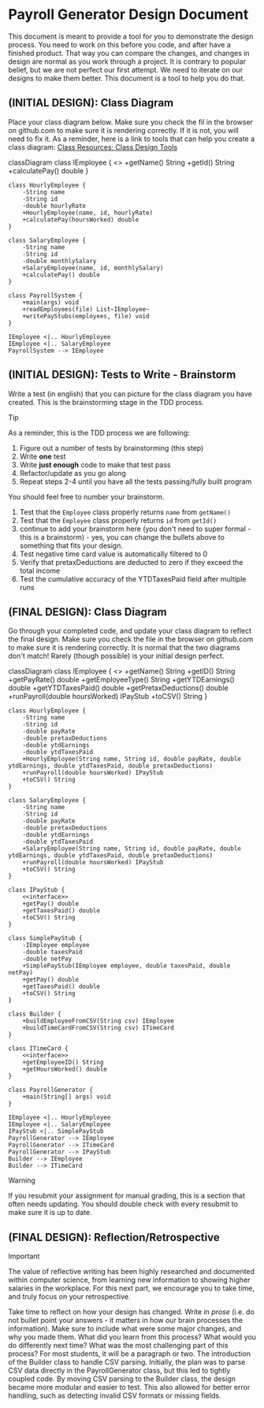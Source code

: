 # Payroll Generator Design Document


This document is meant to provide a tool for you to demonstrate the design process. You need to work on this before you code, and after have a finished product. That way you can compare the changes, and changes in design are normal as you work through a project. It is contrary to popular belief, but we are not perfect our first attempt. We need to iterate on our designs to make them better. This document is a tool to help you do that.


## (INITIAL DESIGN): Class Diagram

Place your class diagram below. Make sure you check the fil in the browser on github.com to make sure it is rendering correctly. If it is not, you will need to fix it. As a reminder, here is a link to tools that can help you create a class diagram: [Class Resources: Class Design Tools](https://github.com/CS5004-khoury-lionelle/Resources?tab=readme-ov-file#uml-design-tools)

classDiagram
class IEmployee {
<<interface>>
+getName() String
+getId() String
+calculatePay() double
}

    class HourlyEmployee {
        -String name
        -String id
        -double hourlyRate
        +HourlyEmployee(name, id, hourlyRate)
        +calculatePay(hoursWorked) double
    }

    class SalaryEmployee {
        -String name
        -String id
        -double monthlySalary
        +SalaryEmployee(name, id, monthlySalary)
        +calculatePay() double
    }

    class PayrollSystem {
        +main(args) void
        +readEmployees(file) List~IEmployee~
        +writePayStubs(employees, file) void
    }

    IEmployee <|.. HourlyEmployee
    IEmployee <|.. SalaryEmployee
    PayrollSystem --> IEmployee



## (INITIAL DESIGN): Tests to Write - Brainstorm

Write a test (in english) that you can picture for the class diagram you have created. This is the brainstorming stage in the TDD process. 

> [!TIP]
> As a reminder, this is the TDD process we are following:
> 1. Figure out a number of tests by brainstorming (this step)
> 2. Write **one** test
> 3. Write **just enough** code to make that test pass
> 4. Refactor/update  as you go along
> 5. Repeat steps 2-4 until you have all the tests passing/fully built program

You should feel free to number your brainstorm. 

1. Test that the `Employee` class properly returns `name` from `getName()`
2. Test that the `Employee` class properly returns `id` from `getId()`
3. continue to add your brainstorm here (you don't need to super formal - this is a brainstorm) - yes, you can change the bullets above to something that fits your design.
4. Test negative time card value is automatically filtered to 0
5. Verify that pretaxDeductions are deducted to zero if they exceed the total income
6. Test the cumulative accuracy of the YTDTaxesPaid field after multiple runs


## (FINAL DESIGN): Class Diagram

Go through your completed code, and update your class diagram to reflect the final design. Make sure you check the file in the browser on github.com to make sure it is rendering correctly. It is normal that the two diagrams don't match! Rarely (though possible) is your initial design perfect. 

classDiagram
class IEmployee {
<<interface>>
+getName() String
+getID() String
+getPayRate() double
+getEmployeeType() String
+getYTDEarnings() double
+getYTDTaxesPaid() double
+getPretaxDeductions() double
+runPayroll(double hoursWorked) IPayStub
+toCSV() String
}

    class HourlyEmployee {
        -String name
        -String id
        -double payRate
        -double pretaxDeductions
        -double ytdEarnings
        -double ytdTaxesPaid
        +HourlyEmployee(String name, String id, double payRate, double ytdEarnings, double ytdTaxesPaid, double pretaxDeductions)
        +runPayroll(double hoursWorked) IPayStub
        +toCSV() String
    }

    class SalaryEmployee {
        -String name
        -String id
        -double payRate
        -double pretaxDeductions
        -double ytdEarnings
        -double ytdTaxesPaid
        +SalaryEmployee(String name, String id, double payRate, double ytdEarnings, double ytdTaxesPaid, double pretaxDeductions)
        +runPayroll(double hoursWorked) IPayStub
        +toCSV() String
    }

    class IPayStub {
        <<interface>>
        +getPay() double
        +getTaxesPaid() double
        +toCSV() String
    }

    class SimplePayStub {
        -IEmployee employee
        -double taxesPaid
        -double netPay
        +SimplePayStub(IEmployee employee, double taxesPaid, double netPay)
        +getPay() double
        +getTaxesPaid() double
        +toCSV() String
    }

    class Builder {
        +buildEmployeeFromCSV(String csv) IEmployee
        +buildTimeCardFromCSV(String csv) ITimeCard
    }

    class ITimeCard {
        <<interface>>
        +getEmployeeID() String
        +getHoursWorked() double
    }

    class PayrollGenerator {
        +main(String[] args) void
    }

    IEmployee <|.. HourlyEmployee
    IEmployee <|.. SalaryEmployee
    IPayStub <|.. SimplePayStub
    PayrollGenerator --> IEmployee
    PayrollGenerator --> ITimeCard
    PayrollGenerator --> IPayStub
    Builder --> IEmployee
    Builder --> ITimeCard

> [!WARNING]
> If you resubmit your assignment for manual grading, this is a section that often needs updating. You should double check with every resubmit to make sure it is up to date.





## (FINAL DESIGN): Reflection/Retrospective

> [!IMPORTANT]
> The value of reflective writing has been highly researched and documented within computer science, from learning new information to showing higher salaries in the workplace. For this next part, we encourage you to take time, and truly focus on your retrospective.

Take time to reflect on how your design has changed. Write in *prose* (i.e. do not bullet point your answers - it matters in how our brain processes the information). Make sure to include what were some major changes, and why you made them. What did you learn from this process? What would you do differently next time? What was the most challenging part of this process? For most students, it will be a paragraph or two.
The introduction of the Builder class to handle CSV parsing. Initially, the plan was to parse CSV data directly in the PayrollGenerator class, but this led to tightly coupled code. By moving CSV parsing to the Builder class, the design became more modular and easier to test. This also allowed for better error handling, such as detecting invalid CSV formats or missing fields.